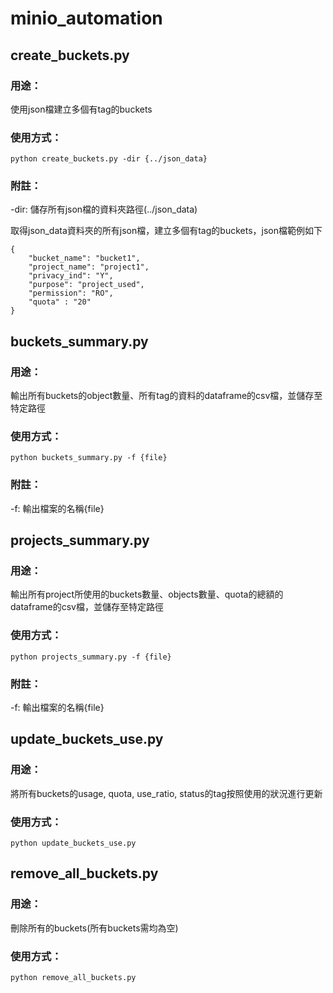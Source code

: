 # minio_automation

## create_buckets.py
### 用途：
使用json檔建立多個有tag的buckets
### 使用方式：
    python create_buckets.py -dir {../json_data}

### 附註：
-dir: 儲存所有json檔的資料夾路徑(../json_data)

取得json_data資料夾的所有json檔，建立多個有tag的buckets，json檔範例如下  
    
    {
        "bucket_name": "bucket1",
        "project_name": "project1",
        "privacy_ind": "Y",
        "purpose": "project_used",
        "permission": "RO",  
        "quota" : "20"
    }  


## buckets_summary.py
### 用途： 
輸出所有buckets的object數量、所有tag的資料的dataframe的csv檔，並儲存至特定路徑  
### 使用方式： 
    python buckets_summary.py -f {file} 

### 附註：
-f: 輸出檔案的名稱{file}  


## projects_summary.py
### 用途： 
輸出所有project所使用的buckets數量、objects數量、quota的總額的dataframe的csv檔，並儲存至特定路徑
### 使用方式： 
    python projects_summary.py -f {file} 

### 附註：
-f: 輸出檔案的名稱{file}  


## update_buckets_use.py
### 用途： 
將所有buckets的usage, quota, use_ratio, status的tag按照使用的狀況進行更新
### 使用方式： 
    python update_buckets_use.py 


## remove_all_buckets.py
### 用途： 
刪除所有的buckets(所有buckets需均為空)
### 使用方式： 
    python remove_all_buckets.py 



